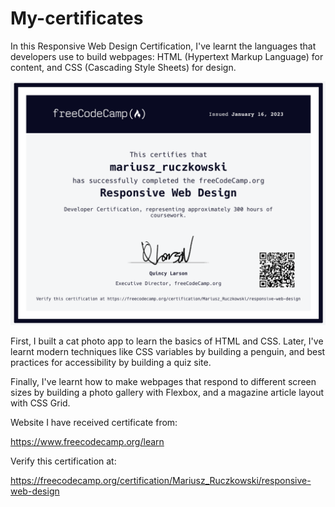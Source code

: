 # My-certificates

In this Responsive Web Design Certification, I've learnt the languages that developers use to build webpages: HTML (Hypertext Markup Language) for content, and CSS (Cascading Style Sheets) for design.

<img src="https://github.com/gines18/My-certificates/blob/main/Certificate/Screenshot%202023-02-10%20at%2019.06.22.png"/>

First, I built a cat photo app to learn the basics of HTML and CSS. Later, I've learnt modern techniques like CSS variables by building a penguin, and best practices for accessibility by building a quiz site.

Finally, I've learnt how to make webpages that respond to different screen sizes by building a photo gallery with Flexbox, and a magazine article layout with CSS Grid.

Website I have received certificate from:

https://www.freecodecamp.org/learn

Verify this certification at:

https://freecodecamp.org/certification/Mariusz_Ruczkowski/responsive-web-design
